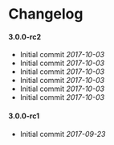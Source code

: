 # Changelog

#### 3.0.0-rc2

* Initial commit *2017-10-03*
* Initial commit *2017-10-03*
* Initial commit *2017-10-03*
* Initial commit *2017-10-03*
* Initial commit *2017-10-03*
* Initial commit *2017-10-03*


#### 3.0.0-rc1

* Initial commit *2017-09-23*
